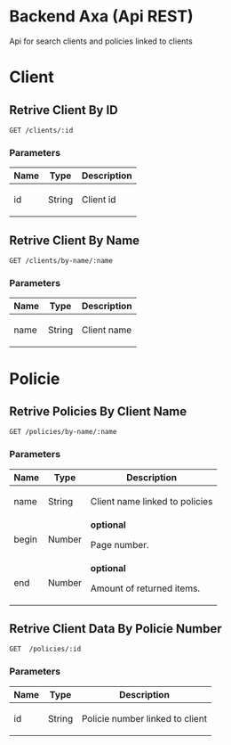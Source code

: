 Backend Axa (Api REST)
==========

Api for search clients and policies linked to clients

# Client

## Retrive Client By ID



	GET /clients/:id


### Parameters

| Name    | Type      | Description                          |
|---------|-----------|--------------------------------------|
| id	  | String	  |  <p>Client id</p>                    |

## Retrive Client By Name



	GET /clients/by-name/:name


### Parameters

| Name    | Type      | Description                          |
|---------|-----------|--------------------------------------|
| name	  | String	  |  <p>Client name</p>                  |

# Policie

## Retrive Policies By Client Name



	GET /policies/by-name/:name


### Parameters

| Name    | Type      | Description                          |
|---------|-----------|--------------------------------------|
| name	  | String	  |  <p>Client name linked to policies</p>                    |
| begin			| Number			| **optional** <p>Page number.</p>							|
| end			| Number			| **optional** <p>Amount of returned items.</p>				

## Retrive Client Data By Policie Number



	GET  /policies/:id


### Parameters

| Name    | Type      | Description                          |
|---------|-----------|--------------------------------------|
| id	  | String	  |  <p>Policie number linked to client</p>                  |